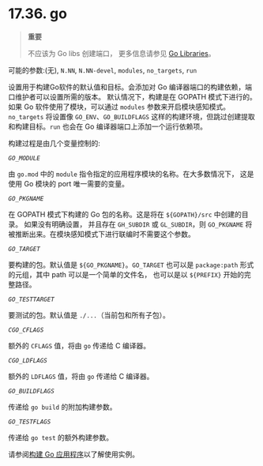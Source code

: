 # 17.36. go

>**重要**
>
> 不应该为 Go libs 创建端口， 更多信息请参见 [Go Libraries](https://docs.freebsd.org/en/books/porters-handbook/special/index.html#go-libs)。

可能的参数:(无), `N.NN`, `N.NN-devel`, `modules`, `no_targets`, `run`

设置用于构建Go软件的默认值和目标。会添加对 Go 编译器端口的构建依赖，端口维护者可以设置所需的版本。 默认情况下，构建是在 GOPATH 模式下进行的。如果 Go 软件使用了模块，可以通过 `modules` 参数来开启模块感知模式。`no_targets` 将设置像 `GO_ENV`、`GO_BUILDFLAGS` 这样的构建环境，但跳过创建提取和构建目标。`run` 也会在 Go 编译器端口上添加一个运行依赖项。

构建过程是由几个变量控制的:

*`GO_MODULE`*

由 `go.mod` 中的 `module` 指令指定的应用程序模块的名称。在大多数情况下， 这是使用 Go 模块的 port 唯一需要的变量。

*`GO_PKGNAME`*

在 GOPATH 模式下构建的 Go 包的名称。这是将在 `${GOPATH}/src` 中创建的目录。
如果没有明确设置， 并且存在 `GH_SUBDIR` 或 `GL_SUBDIR`，则 `GO_PKGNAME` 将被推断出来。在模块感知模式下进行联编时不需要这个参数。

*`GO_TARGET`*

要构建的包。默认值是 `${GO_PKGNAME}`。`GO_TARGET` 也可以是 `package:path` 形式的元组，其中 path 可以是一个简单的文件名， 也可以是以 `${PREFIX}` 开始的完整路径。

*`GO_TESTTARGET`*

要测试的包。默认值是 `./...`（当前包和所有子包）。

*`CGO_CFLAGS`*

额外的 `CFLAGS` 值，将由 `go` 传递给 C 编译器。

*`CGO_LDFLAGS`*

额外的 `LDFLAGS` 值，将由 `go` 传递给 C 编译器。

*`GO_BUILDFLAGS`*

传递给 `go build` 的附加构建参数。

*`GO_TESTFLAGS`*

传递给 `go test` 的额外构建参数。

请参阅[构建 Go 应用程序](https://docs.freebsd.org/en/books/porters-handbook/special/index.html#using-go)以了解使用实例。
